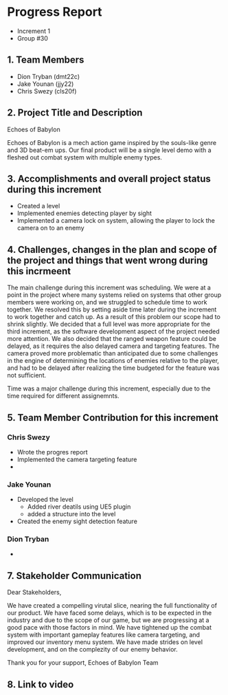 # Progress Report
- Increment 1
- Group #30

## 1. Team Members
- Dion Tryban (dmt22c)
- Jake Younan (jjy22)
- Chris Swezy (cls20f)

## 2. Project Title and Description
Echoes of Babylon

Echoes of Babylon is a mech action game inspired by the souls-like genre and 3D beat-em ups. Our final product will be a single level demo with a fleshed out combat system with multiple enemy types.

## 3. Accomplishments and overall project status during this increment
<!-- Describe in detail what was accomplished during this increment and where your project stands overall compared to the initial scope and functionality proposed. -->

- Created a level 
- Implemented enemies detecting player by sight
- Implemented a camera lock on system, allowing the player to lock the camera on to an enemy

## 4. Challenges, changes in the plan and scope of the project and things that went wrong during this incrmeent
<!-- Please describe here in detail: 

- anything that was challenging during this increment and how you dealt with the challenges 

- any changes that occurred in the initial plan you had for the project or its scope. Describe the reasons for the changes.  

- anything that went wrong during this increment -->

The main challenge during this increment was scheduling. We were at a point in the project where many systems relied on systems that other group members were working on, and we struggled to schedule time to work together. We resolved this by setting aside time later during the increment to work together and catch up. As a result of this problem our scope had to shrink slightly. We decided that a full level was more appropriate for the third increment, as the software development aspect of the project needed more attention. We also decided that the ranged weapon feature could be delayed, as it requires the also delayed camera and targeting features. The camera proved more problematic than anticipated due to some challenges in the engine of determining the locations of enemies relative to the player, and had to be delayed after realizing the time budgeted for the feature was not sufficient.


Time was a major challenge during this increment, especially due to the time required for different assignemnts. 

## 5. Team Member Contribution for this increment
<!-- Please list each individual member and their contributions to each of the deliverables in this increment (be as detailed as possible). In other words, describe the contribution of each team member to: 

    the progress report, including the sections they wrote or contributed to 

    the requirements and design document, including the sections they wrote or contributed to 

    the implementation and testing document, including the sections they wrote or contributed to 

    the source code (be detailed about which parts of the system each team member contributed to and how) 

    the video or presentation -->
### Chris Swezy
- Wrote the progres report
- Implemented the camera targeting feature
- 

### Jake Younan
- Developed the level
    - Added river deatils using UE5 plugin
    - added a structure into the level
- Created the enemy sight detection feature

### Dion Tryban
- 

## 7. Stakeholder Communication
<!-- Draft an email communication to the stakeholders of the project succinctly communicating progress and current project status. The email should be intended for a non-technical audience that is expertly aware of the domain your application is designed for. You may not “break the fourth wall” or otherwise refer to the course in the email, instead, you should think about how setbacks or issues you encounter may reflect setbacks that happen in the larger context of production software development and explain them as such. The email should not exceed 500 words. -->
Dear Stakeholders,

We have created a compelling virutal slice, nearing the full functionality of our product. We have faced some delays, which is to be expected in the industry and due to the scope of our game, but we are progressing at a good pace with those factors in mind. We have tightened up the combat system with important gameplay features like camera targeting, and improved our inventory menu system. We have made strides on level development, and on the complezity of our enemy behavior. 

Thank you for your support,
Echoes of Babylon Team


## 8. Link to video
